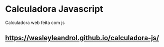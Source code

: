 # Calculadora Javascript
Calculadora web feita com js

## https://wesleyleandrol.github.io/calculadora-js/
